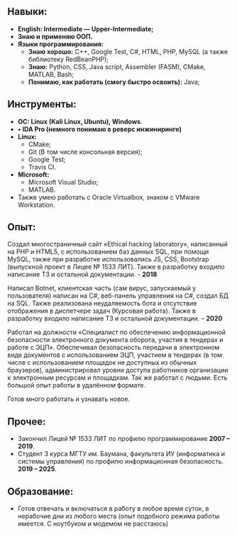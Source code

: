 ## **Навыки:**
  *	**English: Intermediate — Upper-Intermediate;**
  *	**Знаю и применяю ООП.**
  *	**Языки программирования:**
    *	**Знаю хорошо:** C++, Google Test, C#, HTML, PHP, MySQL (а также библиотеку RedBeanPHP);
    *	**Знаю:** Python, CSS, Java script, Assembler (FASM), CMake, MATLAB, Bash;
    *	**Понимаю, как работать (смогу быстро освоить):** Java;
## **Инструменты:**
  *	**OC: Linux (Kali Linux, Ubuntu), Windows**.
  *	**•	IDA Pro (немного понимаю в реверс инжиниринге)**
  *	**Linux:**
    *	CMake;
    *	Git (В том числе консольная версия);
    *	Google Test;
    *	Travis CI.
  *	**Microsoft:**
    *	Microsoft Visual Studio;
    *	MATLAB.
  *	Также умею работать с Oracle Virtualbox, знаком с VMware Workstation.
## **Опыт:**
   Создал многостраничный сайт «Ethical hacking laboratory», написанный на PHP и HTML5, c использованием баз данных SQL, при помощи MySQL, также при разработке использовались JS, CSS, Bootstrap (выпускной проект в Лицее № 1533 ЛИТ). Также в разработку входило написание ТЗ и остальной документации.  - **2018**<br />
   
   Написал Botnet, клиентская часть (сам вирус, запускаемый у пользователя) написан на C#, веб-панель управления на С#, создал БД на SQL. Также реализована неудаляемость бота и отсутствие отображения в диспетчере задач (Курсовая работа). Также в разработку входило написание ТЗ и остальной документации. – **2020**<br />
   
   Работал на должности «Специалист по обеспечению информационной безопасности электронного документа оборота, участия в тендерах и работе с ЭЦП». Обеспечивал безопасность передачи в электронном виде документов с использованием ЭЦП, участием в тендерах (в том числе с использованием площадок не доступных из обычных браузеров), администрировал уровни доступа работников организации к электронным ресурсам и площадкам. Так же работал с людьми. Есть большой опыт работы в удалённом формате.
    
   Готов много работать и узнавать новое.<br />
## **Прочее:**
  *	Закончил Лицей № 1533 ЛИТ по профилю программирование **2007 – 2019**.
  *	Студент 3 курса МГТУ им. Баумана, факультета ИУ (информатика и системы управления) по профилю информационная безопасность. **2019 – 2025**.

## **Образование:**
  *	Готов отвечать и включаться в работу в любое время суток, в нерабочие дни из любого места (опыт подобного режима работы имеется. С ноутбуком и модемом не расстаюсь)
